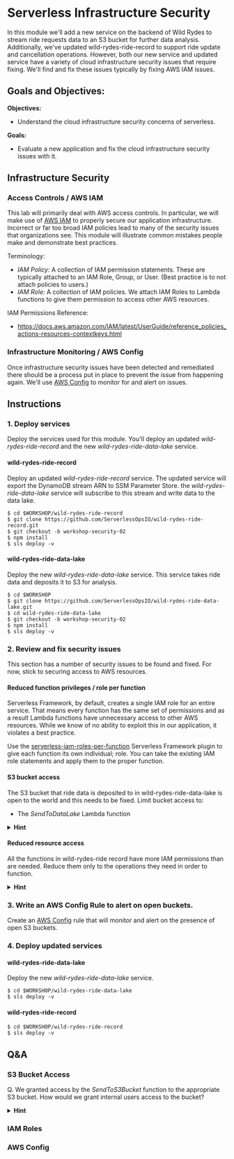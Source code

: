 <!--
Good ideas: https://www.puresec.io/blog/aws-security-best-practices-config-rules-lambda-security
-->

# Serverless Infrastructure Security

<!-- We could also use wild-ryde-ride-data-lake instead for these tasks... A data lake is an awesoem place to have a breach! -->

In this module we'll add a new service on the backend of Wild Rydes to stream ride requests data to an S3 bucket for further data analysis. Additionally, we've updated wild-rydes-ride-record to support ride update and cancellation operations.  However, both our new service and updated service have a variety of cloud infrastructure security issues that require fixing. We'll find and fix these issues typically by fixing AWS IAM issues.

## Goals and Objectives:

**Objectives:**
* Understand the cloud infrastructure security concerns of serverless.

**Goals:**
* Evaluate a new application and fix the cloud infrastructure security issues with it.

## Infrastructure Security
### Access Controls / AWS IAM

This lab will primarily deal with AWS access controls. In particular, we will make use of [AWS IAM](https://aws.amazon.com/iam/) to properly secure our application infrastructure. Incorrect or far too broad IAM policies lead to many of the security issues that organizations see. This module will illustrate common mistakes people make and demonstrate best practices.

Terminology:

* _IAM Policy:_ A collection of IAM permission statements. These are typically attached to an IAM Role, Group, or User. (Best practice is to not attach policies to users.)
* _IAM Role:_ A collection of IAM policies. We attach IAM Roles to Lambda functions to give them permission to access other AWS resources.

IAM Permissions Reference:

* https://docs.aws.amazon.com/IAM/latest/UserGuide/reference_policies_actions-resources-contextkeys.html

### Infrastructure Monitoring / AWS Config

Once infrastructure security issues have been detected and remediated there should be a process put in place to prevent the issue from happening again. We'll use [AWS Config](https://aws.amazon.com/config/) to monitor for and alert on issues.

## Instructions

### 1. Deploy services
Deploy the services used for this module. You'll deploy an updated *wild-rydes-ride-record* and the new *wild-rydes-ride-data-lake* service.

#### wild-rydes-ride-record
Deploy an updated *wild-rydes-ride-record* service.  The updated service will export the DynamoDB stream ARN to SSM Parameter Store. the *wild-rydes-ride-data-lake* service will subscribe to this stream and write data to the data lake.

```
$ cd $WORKSHOP/wild-rydes-ride-record
$ git clone https://github.com/ServerlessOpsIO/wild-rydes-ride-record.git
$ git checkout -b workshop-security-02
$ npm install
$ sls deploy -v
```

#### wild-rydes-ride-data-lake
Deploy the new *wild-rydes-ride-data-lake* service. This service takes ride data and deposits it to S3 for analysis.

```
$ cd $WORKSHOP
$ git clone https://github.com/ServerlessOpsIO/wild-rydes-ride-data-lake.git
$ cd wild-rydes-ride-data-lake
$ git checkout -b workshop-security-02
$ npm install
$ sls deploy -v
```

### 2. Review and fix security issues

This section has a number of security issues to be found and fixed. For now, stick to securing access to AWS resources.

#### Reduced function privileges / role per function
Serverless Framework, by default, creates a single IAM role for an entire service. That means every function has the same set of permissions and as a result Lambda functions have unnecessary access to other AWS resources. While we know of no ability to exploit this in our application, it violates a best practice.

Use the [serverless-iam-roles-per-function](https://www.npmjs.com/package/serverless-iam-roles-per-function) Serverless Framework plugin to give each function its own individual; role. You can take the existing IAM role statements and apply them to the proper function.

#### S3 bucket access
The S3 bucket that ride data is deposited to in wild-rydes-ride-data-lake is open to the world and this needs to be fixed. Limit bucket access to:

* The _SendToDataLake_ Lambda function

<details>
<summary><strong>Hint</strong></summary>
<p>

Remove the S3 bucket policy resource and update the _SendToDataLake_ IAM role.

</p>
</details>

#### Reduced resource access

All the functions in wild-rydes-ride record have more IAM permissions than are needed. Reduce them only to the operations they need in order to function.

<details>
<summary><strong>Hint</strong></summary>
<p>

* [SNS IAM Reference](https://docs.aws.amazon.com/IAM/latest/UserGuide/list_amazonsns.html)
* [S3 IAM Reference](https://docs.aws.amazon.com/IAM/latest/UserGuide/list_amazons3.html)

</p>
</details>


### 3. Write an AWS Config Rule to alert on open buckets.

Create an [AWS Config](https://aws.amazon.com/config/) rule that will monitor and alert on the presence of open S3 buckets.

### 4. Deploy updated services

#### wild-rydes-ride-data-lake
Deploy the new *wild-rydes-ride-data-lake* service.

```
$ cd $WORKSHOP/wild-rydes-ride-data-lake
$ sls deploy -v
```

#### wild-rydes-ride-record
```
$ cd $WORKSHOP/wild-rydes-ride-record
$ sls deploy -v
```
## Q&A

### S3 Bucket Access

Q. We granted access by the _SendToS3Bucket_ function to the appropriate S3 bucket. How would we grant internal users access to the bucket?

<details>
<summary><strong>Hint</strong></summary>
<p>

1) Create an IAM policy, attach it to an AWS group, and ensure all users who need access are members of that group.
1) Create a policy to the bucket that grants access.

Where possible, attempt to use the first option.

</p>
</details>

### IAM Roles


### AWS Config

